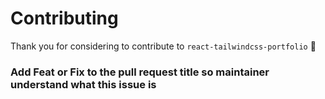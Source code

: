 # Contributing

Thank you for considering to contribute to `react-tailwindcss-portfolio` 💖



### Add Feat or Fix to the pull request title so maintainer understand what this issue is
